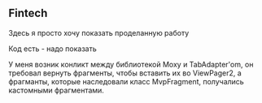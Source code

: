 ## Fintech

Здесь я просто хочу показать проделанную работу

Код есть - надо показать

У меня возник конликт между библиотекой Moxy и TabAdapter'om, он требовал вернуть фрагменты, чтобы вставить их во ViewPager2, а фрагманты, которые наследовали класс MvpFragment, получались кастомными фрагментами.
